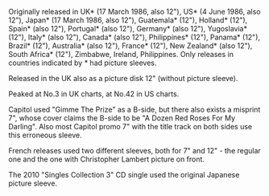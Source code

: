 Originally released in UK\* (17 March 1986, also 12"), US\* (4 June 1986, also 12"), Japan\* (17 March 1986, also 12"), Guatemala\* (12"), Holland\* (12"), Spain\* (also 12"), Portugal\* (also 12"), Germany\* (also 12"), Yugoslavia\* (12"), Italy\* (also 12"), Canada\* (also 12"), Philippines\* (12"), Panama\* (12"), Brazil\* (12"), Australia\* (also 12"), France\* (12"), New Zealand\* (also 12"), South Africa\* (12"), Zimbabwe, Ireland, Philippines. Only releases in countries indicated by \* had picture sleeves.

Released in the UK also as a picture disk 12" (without picture sleeve).

Peaked at No.3 in UK charts, at No.42 in US charts.

Capitol used "Gimme The Prize" as a B-side, but there also exists a misprint 7", whose cover claims the B-side to be "A Dozen Red Roses For My Darling". Also most Capitol promo 7" with the title track on both sides use this erroneous sleeve.

French releases used two different sleeves, both for 7" and 12" - the regular one and the one with Christopher Lambert picture on front.

The 2010 "Singles Collection 3" CD single used the original Japanese picture sleeve.
